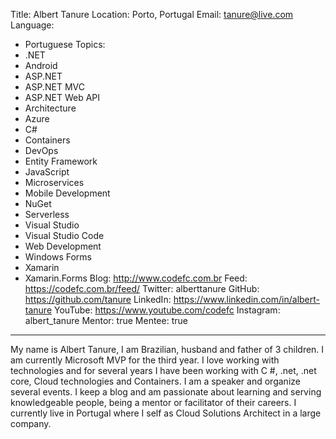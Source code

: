 Title: Albert Tanure
Location: Porto, Portugal
Email: tanure@live.com
Language:
  - Portuguese
Topics:
  - .NET
  - Android
  - ASP.NET
  - ASP.NET MVC
  - ASP.NET Web API
  - Architecture
  - Azure
  - C#
  - Containers
  - DevOps
  - Entity Framework
  - JavaScript
  - Microservices
  - Mobile Development
  - NuGet
  - Serverless
  - Visual Studio
  - Visual Studio Code
  - Web Development
  - Windows Forms
  - Xamarin
  - Xamarin.Forms
Blog: http://www.codefc.com.br
Feed: https://codefc.com.br/feed/
Twitter: alberttanure
GitHub: https://github.com/tanure
LinkedIn: https://www.linkedin.com/in/albert-tanure
YouTube: https://www.youtube.com/codefc
Instagram: albert_tanure
Mentor: true
Mentee: true
---
My name is Albert Tanure, I am Brazilian, husband and father of 3 children. I am currently Microsoft MVP for the third year. I love working with technologies and for several years I have been working with C #, .net, .net core, Cloud technologies and Containers. I am a speaker and organize several events. I keep a blog and am passionate about learning and serving knowledgeable people, being a mentor or facilitator of their careers. I currently live in Portugal where I self as Cloud Solutions Architect in a large company.
